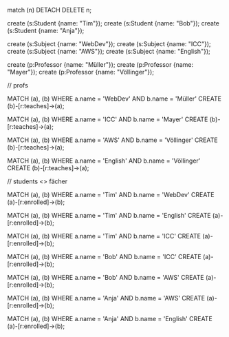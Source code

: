 match (n) DETACH DELETE n;

create (s:Student {name: "Tim"});
create (s:Student {name: "Bob"});
create (s:Student {name: "Anja"});

create (s:Subject {name: "WebDev"});
create (s:Subject {name: "ICC"});
create (s:Subject {name: "AWS"});
create (s:Subject {name: "English"});

create (p:Professor {name: "Müller"});
create (p:Professor {name: "Mayer"});
create (p:Professor {name: "Völlinger"});

// profs

MATCH (a), (b)
WHERE a.name = 'WebDev' AND b.name = 'Müller'
CREATE (b)-[r:teaches]->(a);

MATCH (a), (b)
WHERE a.name = 'ICC' AND b.name = 'Mayer'
CREATE (b)-[r:teaches]->(a);

MATCH (a), (b)
WHERE a.name = 'AWS' AND b.name = 'Völlinger'
CREATE (b)-[r:teaches]->(a);

MATCH (a), (b)
WHERE a.name = 'English' AND b.name = 'Völlinger'
CREATE (b)-[r:teaches]->(a);

// students <> fächer

MATCH (a), (b)
WHERE a.name = 'Tim' AND b.name = 'WebDev'
CREATE (a)-[r:enrolled]->(b);

MATCH (a), (b)
WHERE a.name = 'Tim' AND b.name = 'English'
CREATE (a)-[r:enrolled]->(b);

MATCH (a), (b)
WHERE a.name = 'Tim' AND b.name = 'ICC'
CREATE (a)-[r:enrolled]->(b);

MATCH (a), (b)
WHERE a.name = 'Bob' AND b.name = 'ICC'
CREATE (a)-[r:enrolled]->(b);

MATCH (a), (b)
WHERE a.name = 'Bob' AND b.name = 'AWS'
CREATE (a)-[r:enrolled]->(b);

MATCH (a), (b)
WHERE a.name = 'Anja' AND b.name = 'AWS'
CREATE (a)-[r:enrolled]->(b);

MATCH (a), (b)
WHERE a.name = 'Anja' AND b.name = 'English'
CREATE (a)-[r:enrolled]->(b);
